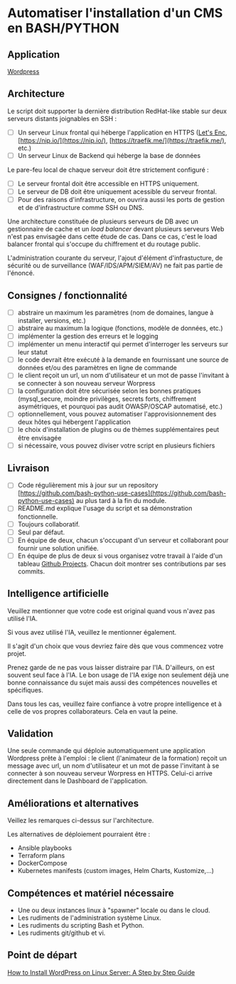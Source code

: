 # Automatiser l'installation d'un CMS en BASH/PYTHON

## Application

[Wordpress](https://wordpress.org/download/)

## Architecture

Le script doit supporter la dernière distribution RedHat-like stable sur deux serveurs distants joignables en SSH :

- [ ] Un serveur Linux frontal qui héberge l'application en HTTPS ([Let's Enc](https://letsencrypt.org/), [https://nip.io/](https://nip.io/), [https://traefik.me/](https://traefik.me/), etc.)
- [ ] Un serveur Linux de Backend qui héberge la base de données

Le pare-feu local de chaque serveur doit être strictement configuré :

- [ ] Le serveur frontal doit être accessible en HTTPS uniquement.
- [ ] Le serveur de DB doit être uniquement acessible du serveur frontal.
- [ ] Pour des raisons d'infrastructure, on ouvrira aussi les ports de gestion et de d'infrastructure comme SSH ou DNS.

Une architecture constituée de plusieurs serveurs de DB avec un gestionnaire de cache et un _load balancer_ devant plusieurs serveurs Web n'est pas envisagée dans cette étude de cas. Dans ce cas, c'est le load balancer frontal qui s'occupe du chiffrement et du routage public.

L'administration courante du serveur, l'ajout d'élément d'infrastucture, de sécurité ou de surveillance (WAF/IDS/APM/SIEM/AV) ne fait pas partie de l'énoncé.

## Consignes / fonctionnalité

- [ ] abstraire un maximum les paramètres (nom de domaines, langue à installer, versions, etc.)
- [ ] abstraire au maximum la logique (fonctions, modèle de données, etc.)
- [ ] implémenter la gestion des erreurs et le logging
- [ ] implémenter un menu interactif qui permet d'interroger les serveurs sur leur statut
- [ ] le code devrait être exécuté à la demande en fournissant une source de données et/ou des paramètres en ligne de commande
- [ ] le client reçoit un url, un nom d'utilisateur et un mot de passe l'invitant à se connecter à son nouveau serveur Worpress
- [ ] la configuration doit être sécurisée selon les bonnes pratiques (mysql_secure, moindre privilèges, secrets forts, chiffrement asymétriques, et pourquoi pas audit OWASP/OSCAP automatisé, etc.)
- [ ] optionnellement, vous pouvez automatiser l'approvisionnement des deux hôtes qui hébergent l'application
- [ ] le choix d'installation de plugins ou de thèmes supplémentaires peut être envisagée
- [ ] si nécessaire, vous pouvez diviser votre script en plusieurs fichiers

## Livraison

- [ ] Code régulièrement mis à jour sur un repository [https://github.com/bash-python-use-cases](https://github.com/bash-python-use-cases) au plus tard à la fin du module.
- [ ] README.md explique l'usage du script et sa démonstration fonctionnelle.
- [ ] Toujours collaboratif.
- [ ] Seul par défaut.
- [ ] En équipe de deux, chacun s'occupant d'un serveur et collaborant pour fournir une solution unifiée.
- [ ] En équipe de plus de deux si vous organisez votre travail à l'aide d'un tableau [Github Projects](https://docs.github.com/fr/issues/planning-and-tracking-with-projects/learning-about-projects/quickstart-for-projects). Chacun doit montrer ses contributions par ses commits.

## Intelligence artificielle

Veuillez mentionner que votre code est original quand vous n'avez pas utilisé l'IA. 

Si vous avez utilisé l'IA, veuillez le mentionner également.

Il s'agit d'un choix que vous devriez faire dès que vous commencez votre projet.

Prenez garde de ne pas vous laisser distraire par l'IA. D'ailleurs, on est souvent seul face à l'IA. Le bon usage de l'IA exige non seulement déjà une bonne connaissance du sujet mais aussi des compétences nouvelles et spécifiques.

Dans tous les cas, veuillez faire confiance à votre propre intelligence et à celle de vos propres collaborateurs. Cela en vaut la peine.

## Validation

Une seule commande qui déploie automatiquement une application Wordpress prête à l'emploi : le client (l'animateur de la formation) reçoit un message avec url, un nom d'utilisateur et un mot de passe l'invitant à se connecter à son nouveau serveur Worpress en HTTPS. Celui-ci arrive directement dans le Dashboard de l'application.

## Améliorations et alternatives

Veillez les remarques ci-dessus sur l'architecture.

Les alternatives de déploiement pourraient être :

- Ansible playbooks
- Terraform plans
- DockerCompose
- Kubernetes manifests (custom images, Helm Charts, Kustomize,...)

## Compétences et matériel nécessaire

- Une ou deux instances linux à "spawner" locale ou dans le cloud.
- Les rudiments de l'administration système Linux.
- Les rudiments du scripting Bash et Python.
- Les rudiments git/github et vi.

## Point de départ

[How to Install WordPress on Linux Server: A Step by Step Guide](https://hackernoon.com/how-to-install-wordpress-on-linux-server-a-step-by-step-guide)
